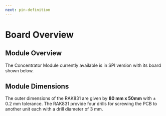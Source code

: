 ```yaml
---
next: pin-definition
---
```


# Board Overview

## Module Overview

The Concentrator Module currently available is in SPI version with its board shown below.

<rk-img
  src="/assets/images/datasheet/rak831/board-overview.jpg"
  width="100%"
  figure-number="1"
  caption="RAK831 LPWAN Gateway Board Overview"
/>

## Module Dimensions

The outer dimensions of the RAK831 are given by **80 mm x 50mm**  with ± 0.2 mm tolerance. The RAK831 provide four drills for screwing the PCB to another unit each with a drill diameter of 3 mm.

<rk-img
  src="/assets/images/datasheet/rak831/rak831-dimensions.jpg"
  width="80%"
  figure-number="2"
  caption="RAK831 LPWAN Gateway Board Dimension"
/>

